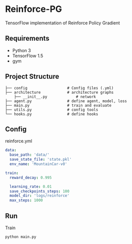 # Reinforce-PG

TensorFlow implementation of Reinforce Policy Gradient

## Requirements

- Python 3
- TensorFlow 1.5
- gym


## Project Structure


    ├── config                  # Config files (.yml)
    ├── architecture            # architecture graphs
        ├── __init__.py             # network
    ├── agent.py                # define agent, model, loss
    ├── main.py                 # train and evaluate
    ├── utils.py                # config tools 
    └── hooks.py                # define hooks
    

## Config

reinforce.yml

```yml
data:
  base_path: 'data/'
  save_state_file: 'state.pkl'
  env_name: 'MountainCar-v0'

train:
  reward_decay: 0.995

  learning_rate: 0.01
  save_checkpoints_steps: 100
  model_dir: 'logs/reinforce'
  max_steps: 1000

```


## Run


Train

```
python main.py
```


